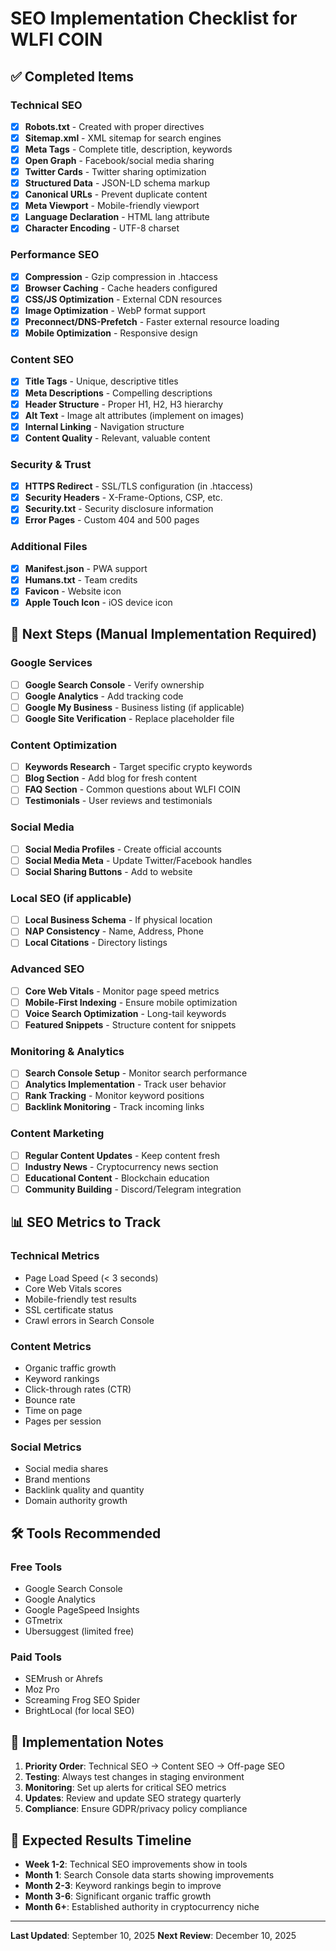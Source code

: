 # SEO Implementation Checklist for WLFI COIN

## ✅ Completed Items

### Technical SEO
- [x] **Robots.txt** - Created with proper directives
- [x] **Sitemap.xml** - XML sitemap for search engines
- [x] **Meta Tags** - Complete title, description, keywords
- [x] **Open Graph** - Facebook/social media sharing
- [x] **Twitter Cards** - Twitter sharing optimization
- [x] **Structured Data** - JSON-LD schema markup
- [x] **Canonical URLs** - Prevent duplicate content
- [x] **Meta Viewport** - Mobile-friendly viewport
- [x] **Language Declaration** - HTML lang attribute
- [x] **Character Encoding** - UTF-8 charset

### Performance SEO
- [x] **Compression** - Gzip compression in .htaccess
- [x] **Browser Caching** - Cache headers configured
- [x] **CSS/JS Optimization** - External CDN resources
- [x] **Image Optimization** - WebP format support
- [x] **Preconnect/DNS-Prefetch** - Faster external resource loading
- [x] **Mobile Optimization** - Responsive design

### Content SEO
- [x] **Title Tags** - Unique, descriptive titles
- [x] **Meta Descriptions** - Compelling descriptions
- [x] **Header Structure** - Proper H1, H2, H3 hierarchy
- [x] **Alt Text** - Image alt attributes (implement on images)
- [x] **Internal Linking** - Navigation structure
- [x] **Content Quality** - Relevant, valuable content

### Security & Trust
- [x] **HTTPS Redirect** - SSL/TLS configuration (in .htaccess)
- [x] **Security Headers** - X-Frame-Options, CSP, etc.
- [x] **Security.txt** - Security disclosure information
- [x] **Error Pages** - Custom 404 and 500 pages

### Additional Files
- [x] **Manifest.json** - PWA support
- [x] **Humans.txt** - Team credits
- [x] **Favicon** - Website icon
- [x] **Apple Touch Icon** - iOS device icon

## 🔄 Next Steps (Manual Implementation Required)

### Google Services
- [ ] **Google Search Console** - Verify ownership
- [ ] **Google Analytics** - Add tracking code
- [ ] **Google My Business** - Business listing (if applicable)
- [ ] **Google Site Verification** - Replace placeholder file

### Content Optimization
- [ ] **Keywords Research** - Target specific crypto keywords
- [ ] **Blog Section** - Add blog for fresh content
- [ ] **FAQ Section** - Common questions about WLFI COIN
- [ ] **Testimonials** - User reviews and testimonials

### Social Media
- [ ] **Social Media Profiles** - Create official accounts
- [ ] **Social Media Meta** - Update Twitter/Facebook handles
- [ ] **Social Sharing Buttons** - Add to website

### Local SEO (if applicable)
- [ ] **Local Business Schema** - If physical location
- [ ] **NAP Consistency** - Name, Address, Phone
- [ ] **Local Citations** - Directory listings

### Advanced SEO
- [ ] **Core Web Vitals** - Monitor page speed metrics
- [ ] **Mobile-First Indexing** - Ensure mobile optimization
- [ ] **Voice Search Optimization** - Long-tail keywords
- [ ] **Featured Snippets** - Structure content for snippets

### Monitoring & Analytics
- [ ] **Search Console Setup** - Monitor search performance
- [ ] **Analytics Implementation** - Track user behavior
- [ ] **Rank Tracking** - Monitor keyword positions
- [ ] **Backlink Monitoring** - Track incoming links

### Content Marketing
- [ ] **Regular Content Updates** - Keep content fresh
- [ ] **Industry News** - Cryptocurrency news section
- [ ] **Educational Content** - Blockchain education
- [ ] **Community Building** - Discord/Telegram integration

## 📊 SEO Metrics to Track

### Technical Metrics
- Page Load Speed (< 3 seconds)
- Core Web Vitals scores
- Mobile-friendly test results
- SSL certificate status
- Crawl errors in Search Console

### Content Metrics
- Organic traffic growth
- Keyword rankings
- Click-through rates (CTR)
- Bounce rate
- Time on page
- Pages per session

### Social Metrics
- Social media shares
- Brand mentions
- Backlink quality and quantity
- Domain authority growth

## 🛠️ Tools Recommended

### Free Tools
- Google Search Console
- Google Analytics
- Google PageSpeed Insights
- GTmetrix
- Ubersuggest (limited free)

### Paid Tools
- SEMrush or Ahrefs
- Moz Pro
- Screaming Frog SEO Spider
- BrightLocal (for local SEO)

## 📝 Implementation Notes

1. **Priority Order**: Technical SEO → Content SEO → Off-page SEO
2. **Testing**: Always test changes in staging environment
3. **Monitoring**: Set up alerts for critical SEO metrics
4. **Updates**: Review and update SEO strategy quarterly
5. **Compliance**: Ensure GDPR/privacy policy compliance

## 🎯 Expected Results Timeline

- **Week 1-2**: Technical SEO improvements show in tools
- **Month 1**: Search Console data starts showing improvements
- **Month 2-3**: Keyword rankings begin to improve
- **Month 3-6**: Significant organic traffic growth
- **Month 6+**: Established authority in cryptocurrency niche

---

**Last Updated**: September 10, 2025
**Next Review**: December 10, 2025
